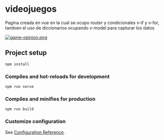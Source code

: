 # videojuegos
Pagina creada en vue en la cual se ocupo router y condicionales v-if y v-for, tambien el uso de diccionarios ocupando v-model para capturar los datos 

[![game-opinion.png](https://i.postimg.cc/Qxskk5Lh/game-opinion.png)](https://postimg.cc/Th7DTKY4)
## Project setup
```
npm install
```

### Compiles and hot-reloads for development
```
npm run serve
```

### Compiles and minifies for production
```
npm run build
```

### Customize configuration
See [Configuration Reference](https://cli.vuejs.org/config/).
